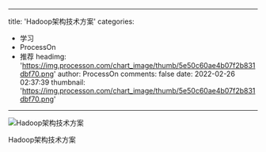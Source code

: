 
---
title: 'Hadoop架构技术方案'
categories: 
 - 学习
 - ProcessOn
 - 推荐
headimg: 'https://img.processon.com/chart_image/thumb/5e50c60ae4b07f2b831dbf70.png'
author: ProcessOn
comments: false
date: 2022-02-26 02:37:39
thumbnail: 'https://img.processon.com/chart_image/thumb/5e50c60ae4b07f2b831dbf70.png'
---

<div>   
<img class="thumb" alt="Hadoop架构技术方案" src="https://img.processon.com/chart_image/thumb/5e50c60ae4b07f2b831dbf70.png" referrerpolicy="no-referrer">
<p>Hadoop架构技术方案</p>  
</div>
            